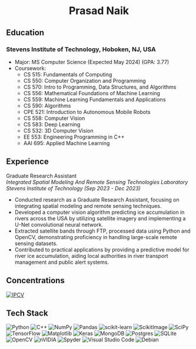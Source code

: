 # <p align = "center">Prasad Naik</p>

## Education

### Stevens Institute of Technology, Hoboken, NJ, USA

- Major: MS Computer Science (Expected May 2024) (GPA: 3.77)
- Coursework:
  - CS 515: Fundamentals of Computing
  - CS 550: Computer Organization and Programming
  - CS 570: Intro to Programming, Data Structures, and Algorithms
  - CS 556: Mathematical Foundations of Machine Learning
  - CS 559: Machine Learning Fundamentals and Applications
  - CS 590: Algorithms
  - CPE 521: Introduction to Autonomous Mobile Robots
  - CS 558: Computer Vision
  - CS 583: Deep Learning
  - CS 532: 3D Computer Vision
  - EE 553: Engineering Programming in C++
  - AAI 695: Applied Machine Learning
 
## Experience

Graduate Research Assistant <br> *Integrated Spatial Modeling And Remote Sensing Technologies Laboratory <br> Stevens Institute of Technology (Sep 2023 - Dec 2023)*
- Conducted research as a Graduate Research Assistant, focusing on integrating spatial modeling and remote sensing techniques.
- Developed a computer vision algorithm predicting ice accumulation in rivers across the USA by utilizing satellite imagery and implementing a U-Net convolutional neural network.
- Extracted satellite bands through FTP, processed data using Python and OpenCV, demonstrating proficiency in handling large-scale remote sensing datasets.
- Contributed to practical applications by providing a predictive model for river ice accumulation, aiding local authorities in river transport management and public alert systems.

## Concentrations

[![IPCV](https://img.shields.io/badge/Image%20Processing%20And%20Computer%20Vision-Access--Projects--Here-2F3134?style=for-the-badge&logo=hyperledger&logoColor=white)](https://github.com/naik24/ImageProcessing-ComputerVision?tab=readme-ov-file#digital-image-processing)

## Tech Stack

![Python](https://img.shields.io/badge/python-3670A0?style=for-the-badge&logo=python&logoColor=ffdd54)
![C++](https://img.shields.io/badge/c++-%2300599C.svg?style=for-the-badge&logo=c%2B%2B&logoColor=white)
![NumPy](https://img.shields.io/badge/numpy-%23013243.svg?style=for-the-badge&logo=numpy&logoColor=white)
![Pandas](https://img.shields.io/badge/pandas-%23150458.svg?style=for-the-badge&logo=pandas&logoColor=white)
![scikit-learn](https://img.shields.io/badge/scikit--learn-%23F7931E.svg?style=for-the-badge&logo=scikit-learn&logoColor=white)
![ScikitImage](https://img.shields.io/badge/Scikit--Image-00A95C?style=for-the-badge&logo=linode&logoColor=white)
![SciPy](https://img.shields.io/badge/SciPy-%230C55A5.svg?style=for-the-badge&logo=scipy&logoColor=%white)
![TensorFlow](https://img.shields.io/badge/TensorFlow-%23FF6F00.svg?style=for-the-badge&logo=TensorFlow&logoColor=white)
![Matplotlib](https://img.shields.io/badge/Matplotlib-%23ffffff.svg?style=for-the-badge&logo=Matplotlib&logoColor=black)
![Keras](https://img.shields.io/badge/Keras-%23D00000.svg?style=for-the-badge&logo=Keras&logoColor=white)
![MongoDB](https://img.shields.io/badge/MongoDB-%234ea94b.svg?style=for-the-badge&logo=mongodb&logoColor=white)
![Postgres](https://img.shields.io/badge/postgres-%23316192.svg?style=for-the-badge&logo=postgresql&logoColor=white)
![SQLite](https://img.shields.io/badge/sqlite-%2307405e.svg?style=for-the-badge&logo=sqlite&logoColor=white)
![OpenCV](https://img.shields.io/badge/opencv-%23white.svg?style=for-the-badge&logo=opencv&logoColor=white)
![nVIDIA](https://img.shields.io/badge/nVIDIA-%2376B900.svg?style=for-the-badge&logo=nVIDIA&logoColor=white)
![Spyder](https://img.shields.io/badge/Spyder-838485?style=for-the-badge&logo=spyder%20ide&logoColor=maroon)
![Visual Studio Code](https://img.shields.io/badge/Visual%20Studio%20Code-0078d7.svg?style=for-the-badge&logo=visual-studio-code&logoColor=white)
![Debian](https://img.shields.io/badge/Debian-D70A53?style=for-the-badge&logo=debian&logoColor=white)
